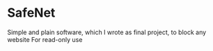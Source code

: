 # SafeNet
Simple and plain software, which I wrote as final project, to block any website
For read-only use
